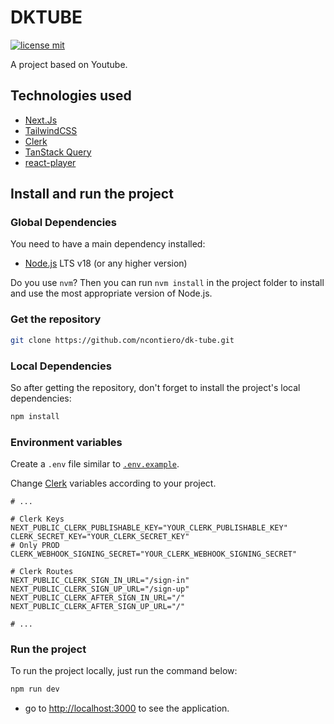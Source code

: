 # DKTUBE

[![license mit](https://img.shields.io/badge/licence-MIT-6C47FF)](LICENSE)

A project based on Youtube.

## Technologies used

- [Next.Js](https://nextjs.org/)
- [TailwindCSS](https://tailwindcss.com/)
- [Clerk](https://clerk.com/)
- [TanStack Query](https://tanstack.com/query/v3/)
- [react-player](https://github.com/CookPete/react-player)

## Install and run the project

### Global Dependencies

You need to have a main dependency installed:

- [Node.js](https://nodejs.dev/) LTS v18 (or any higher version)

Do you use `nvm`? Then you can run `nvm install` in the project folder to install and use the most appropriate version of Node.js.

### Get the repository

```bash
git clone https://github.com/ncontiero/dk-tube.git
```

### Local Dependencies

So after getting the repository, don't forget to install the project's local dependencies:

```bash
npm install
```

### Environment variables

Create a `.env` file similar to [`.env.example`](./.env.example).

Change [Clerk](https://dashboard.clerk.com/) variables according to your project.

```env
# ...

# Clerk Keys
NEXT_PUBLIC_CLERK_PUBLISHABLE_KEY="YOUR_CLERK_PUBLISHABLE_KEY"
CLERK_SECRET_KEY="YOUR_CLERK_SECRET_KEY"
# Only PROD
CLERK_WEBHOOK_SIGNING_SECRET="YOUR_CLERK_WEBHOOK_SIGNING_SECRET"

# Clerk Routes
NEXT_PUBLIC_CLERK_SIGN_IN_URL="/sign-in"
NEXT_PUBLIC_CLERK_SIGN_UP_URL="/sign-up"
NEXT_PUBLIC_CLERK_AFTER_SIGN_IN_URL="/"
NEXT_PUBLIC_CLERK_AFTER_SIGN_UP_URL="/"

# ...
```

### Run the project

To run the project locally, just run the command below:

```bash
npm run dev
```

- go to <http://localhost:3000> to see the application.
